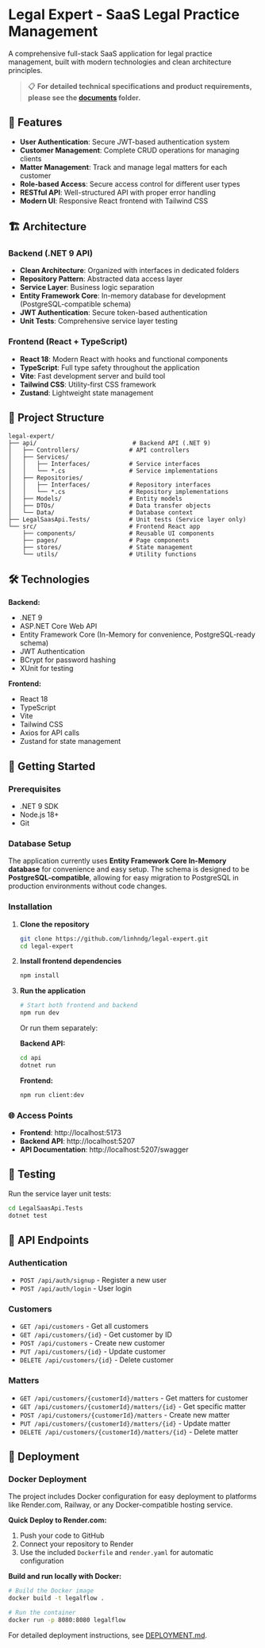 # Legal Expert - SaaS Legal Practice Management

A comprehensive full-stack SaaS application for legal practice management, built with modern technologies and clean architecture principles.

> 📋 **For detailed technical specifications and product requirements, please see the [documents](./documents) folder.**

## 🚀 Features

- **User Authentication**: Secure JWT-based authentication system
- **Customer Management**: Complete CRUD operations for managing clients
- **Matter Management**: Track and manage legal matters for each customer
- **Role-based Access**: Secure access control for different user types
- **RESTful API**: Well-structured API with proper error handling
- **Modern UI**: Responsive React frontend with Tailwind CSS

## 🏗️ Architecture

### Backend (.NET 9 API)
- **Clean Architecture**: Organized with interfaces in dedicated folders
- **Repository Pattern**: Abstracted data access layer
- **Service Layer**: Business logic separation
- **Entity Framework Core**: In-memory database for development (PostgreSQL-compatible schema)
- **JWT Authentication**: Secure token-based authentication
- **Unit Tests**: Comprehensive service layer testing

### Frontend (React + TypeScript)
- **React 18**: Modern React with hooks and functional components
- **TypeScript**: Full type safety throughout the application
- **Vite**: Fast development server and build tool
- **Tailwind CSS**: Utility-first CSS framework
- **Zustand**: Lightweight state management

## 📁 Project Structure

```
legal-expert/
├── api/                           # Backend API (.NET 9)
│   ├── Controllers/              # API controllers
│   ├── Services/
│   │   ├── Interfaces/           # Service interfaces
│   │   └── *.cs                  # Service implementations
│   ├── Repositories/
│   │   ├── Interfaces/           # Repository interfaces
│   │   └── *.cs                  # Repository implementations
│   ├── Models/                   # Entity models
│   ├── DTOs/                     # Data transfer objects
│   └── Data/                     # Database context
├── LegalSaasApi.Tests/           # Unit tests (Service layer only)
└── src/                          # Frontend React app
    ├── components/               # Reusable UI components
    ├── pages/                    # Page components
    ├── stores/                   # State management
    └── utils/                    # Utility functions
```

## 🛠️ Technologies

**Backend:**
- .NET 9
- ASP.NET Core Web API
- Entity Framework Core (In-Memory for convenience, PostgreSQL-ready schema)
- JWT Authentication
- BCrypt for password hashing
- XUnit for testing

**Frontend:**
- React 18
- TypeScript
- Vite
- Tailwind CSS
- Axios for API calls
- Zustand for state management

## 🚦 Getting Started

### Prerequisites
- .NET 9 SDK
- Node.js 18+
- Git

### Database Setup
The application currently uses **Entity Framework Core In-Memory database** for convenience and easy setup. The schema is designed to be **PostgreSQL-compatible**, allowing for easy migration to PostgreSQL in production environments without code changes.

### Installation

1. **Clone the repository**
   ```bash
   git clone https://github.com/linhndg/legal-expert.git
   cd legal-expert
   ```

2. **Install frontend dependencies**
   ```bash
   npm install
   ```

3. **Run the application**
   ```bash
   # Start both frontend and backend
   npm run dev
   ```

   Or run them separately:

   **Backend API:**
   ```bash
   cd api
   dotnet run
   ```

   **Frontend:**
   ```bash
   npm run client:dev
   ```

### 🌐 Access Points

- **Frontend**: http://localhost:5173
- **Backend API**: http://localhost:5207
- **API Documentation**: http://localhost:5207/swagger

## 🧪 Testing

Run the service layer unit tests:
```bash
cd LegalSaasApi.Tests
dotnet test
```

## 📝 API Endpoints

### Authentication
- `POST /api/auth/signup` - Register a new user
- `POST /api/auth/login` - User login

### Customers
- `GET /api/customers` - Get all customers
- `GET /api/customers/{id}` - Get customer by ID
- `POST /api/customers` - Create new customer
- `PUT /api/customers/{id}` - Update customer
- `DELETE /api/customers/{id}` - Delete customer

### Matters
- `GET /api/customers/{customerId}/matters` - Get matters for customer
- `GET /api/customers/{customerId}/matters/{id}` - Get specific matter
- `POST /api/customers/{customerId}/matters` - Create new matter
- `PUT /api/customers/{customerId}/matters/{id}` - Update matter
- `DELETE /api/customers/{customerId}/matters/{id}` - Delete matter

## 🚀 Deployment

### Docker Deployment
The project includes Docker configuration for easy deployment to platforms like Render.com, Railway, or any Docker-compatible hosting service.

**Quick Deploy to Render.com:**
1. Push your code to GitHub
2. Connect your repository to Render
3. Use the included `Dockerfile` and `render.yaml` for automatic configuration

**Build and run locally with Docker:**
```bash
# Build the Docker image
docker build -t legalflow .

# Run the container
docker run -p 8080:8080 legalflow
```

For detailed deployment instructions, see [DEPLOYMENT.md](./DEPLOYMENT.md).
